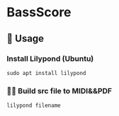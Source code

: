 # BassScore
## 🚴 Usage

###  Install Lilypond (Ubuntu)

```
sudo apt install lilypond 
```
### 🐱‍🏍 Build src file to MIDI&&PDF

```
lilypond filename
```
